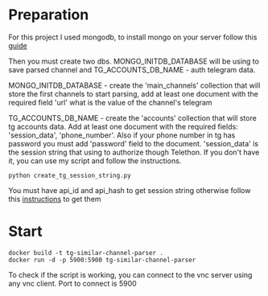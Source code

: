 # Preparation

For this project I used mongodb, to install mongo on your server follow this [guide](https://www.mongodb.com/docs/manual/installation/)

Then you must create two dbs. MONGO_INITDB_DATABASE will be using to save 
parsed channel and TG_ACCOUNTS_DB_NAME - auth telegram data.

MONGO_INITDB_DATABASE - create the 'main_channels' collection that will 
store the first channels to start parsing, add at least one document with
the required field 'url' what is the value of the channel's telegram

TG_ACCOUNTS_DB_NAME - create the 'accounts' collection that will store tg 
accounts data. Add at least one document with the required fields: 'session_data',
'phone_number'. Also if your phone number in tg has password you must add 'password'
field to the document. 'session_data' is the session string that using to authorize though Telethon.
If you don't have it, you can use my script and follow the instructions.

```shell
python create_tg_session_string.py
```
You must have api_id and api_hash to get session string otherwise follow this
[instructions](https://core.telegram.org/api/obtaining_api_id) to get them


# Start

```shell
docker build -t tg-similar-channel-parser .
docker run -d -p 5900:5900 tg-similar-channel-parser
```

To check if the script is working, you can connect to the vnc server using any vnc client. 
Port to connect is 5900
